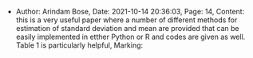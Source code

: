- Author: Arindam Bose,
  Date: 2021-10-14 20:36:03,
  Page: 14,
  Content: this is a very useful paper where a number of different methods for estimation of standard deviation and mean are provided that can be easily implemented in etther Python or R and codes are given as well. Table 1 is particularly helpful,
  Marking: